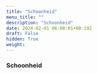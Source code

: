 ```yaml
---
title: "Schoonheid"
menu_title: ""
description: "Schoonheid"
date: 2024-02-01 06:00:01+00:192
draft: False
hidden: True
weight:
---
```

### Schoonheid

